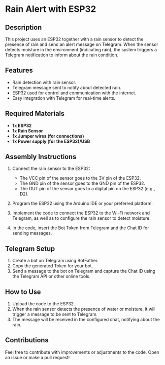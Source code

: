 # Rain Alert with ESP32

## Description
This project uses an ESP32 together with a rain sensor to detect the presence of rain and send an alert message on Telegram. When the sensor detects moisture in the environment (indicating rain), the system triggers a Telegram notification to inform about the rain condition.

## Features
- Rain detection with rain sensor.
- Telegram message sent to notify about detected rain.
- ESP32 used for control and communication with the internet.
- Easy integration with Telegram for real-time alerts.

## Required Materials
- **1x ESP32**
- **1x Rain Sensor**
- **1x Jumper wires (for connections)**
- **1x Power supply (for the ESP32)/USB**

## Assembly Instructions
1. Connect the rain sensor to the ESP32:

   - The VCC pin of the sensor goes to the 3V pin of the ESP32.
   - The GND pin of the sensor goes to the GND pin of the ESP32.
   - The OUT pin of the sensor goes to a digital pin on the ESP32 (e.g., D2).

2. Program the ESP32 using the Arduino IDE or your preferred platform.

3. Implement the code to connect the ESP32 to the Wi-Fi network and Telegram, as well as to configure the rain sensor to detect moisture.

4. In the code, insert the Bot Token from Telegram and the Chat ID for sending messages.

## Telegram Setup
1. Create a bot on Telegram using BotFather.
2. Copy the generated Token for your bot.
3. Send a message to the bot on Telegram and capture the Chat ID using the Telegram API or other online tools.

## How to Use
1. Upload the code to the ESP32.
2. When the rain sensor detects the presence of water or moisture, it will trigger a message to be sent to Telegram.
3. The message will be received in the configured chat, notifying about the rain.

## Contributions
Feel free to contribute with improvements or adjustments to the code. Open an issue or make a pull request!
